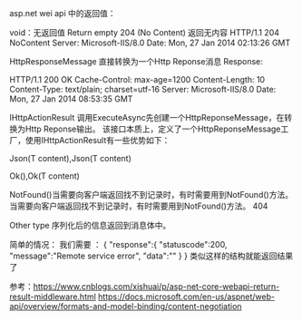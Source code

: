 asp.net wei api 中的返回值：

void：无返回值 	         Return empty 204 (No Content)   返回无内容
HTTP/1.1 204 NoContent
Server: Microsoft-IIS/8.0
Date: Mon, 27 Jan 2014 02:13:26 GMT


HttpResponseMessage     直接转换为一个Http Reponse消息
Response:

HTTP/1.1 200 OK
Cache-Control: max-age=1200
Content-Length: 10
Content-Type: text/plain; charset=utf-16
Server: Microsoft-IIS/8.0
Date: Mon, 27 Jan 2014 08:53:35 GMT

IHttpActionResult       调用ExecuteAsync先创建一个HttpReponseMessage，在转换为Http Reponse输出。
该接口本质上，定义了一个HttpReponseMessage工厂，使用IHttpActionResult有一些优势如下：

Json(T content),Json<T>(T content)

Ok(),Ok<T>(T content)

NotFound()当需要向客户端返回找不到记录时，有时需要用到NotFound()方法。
当需要向客户端返回找不到记录时，有时需要用到NotFound()方法。
404

Other type              序列化后的信息返回到消息体中。


简单的情况：
我们需要 ：
{
    "response":{
        "statuscode":200,
        "message":"Remote service error",
        "data":""
    }
}
类似这样的结构就能返回结果了



参考：https://www.cnblogs.com/xishuai/p/asp-net-core-webapi-return-result-middleware.html
https://docs.microsoft.com/en-us/aspnet/web-api/overview/formats-and-model-binding/content-negotiation